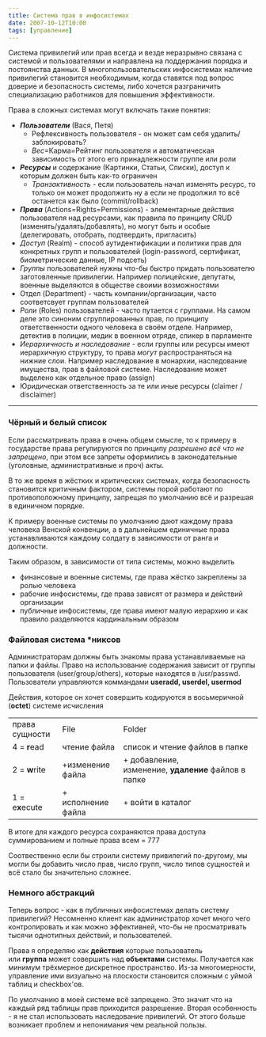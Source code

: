```yaml
---
title: Система прав в инфосистемах
date: 2007-10-12T10:00
tags: [управление]
---
```


Система привилегий или прав всегда и везде неразрывно связана с системой и пользователями и направлена на поддержания порядка и постоянства данных. В многопользовательских инфосистемах наличие привилегий становится необходимым, когда ставятся под вопрос доверие и безопасность системы, либо хочется разграничить специализацию работников для повышения эффективности.

<!-- truncate -->

Права в сложных системах могут включать такие понятия:

- _**Пользователи**_ (Вася, Петя)
    - Рефлексивность пользователя - он может сам себя удалить/заблокировать?
    - _Вес_=Карма=Рейтинг пользователя и автоматическая зависимость от этого его принадлежности группе или роли
- _**Ресурсы**_ и содержание (Картинки, Статьи, Списки), доступ к которым должен быть как-то ограничен
    - _Транзактивность_ - если пользователь начал изменять ресурс, то только он может продолжить ну а если не продолжил то всё останется как было (commit/rollback)
- _**Права**_ (Actions=Rights=Permissions) - элементарные действия пользователя над ресурсами, как правила по принципу CRUD (изменять/удалять/добавлять), но могут быть и особые (делегировать, отобрать, подтвердить, пригласить)
- _Доступ_ (Realm) - способ аутидентификации и политики прав для конкретных групп и пользователей (login-password, сертификат, биометрические данные, IP подсеть)
- _Группы_ пользователей нужны что-бы быстро придать пользователю заготовленные привилегии. Например полицейские, депутаты, военные выделяются в обществе своими возможностями
- Отдел (Department) - часть компании/организации, часто соответсвует группам пользователей
- _Роли_ (Roles) пользователей - часто путается с группами. На самом деле это синоним сгруппированных прав, по принципу ответственности одного человека в своём отделе. Например, детектив в полиции, медик в военном отряде, спикер в парламенте
- _Иерархичность и наследование_ - если группы или ресурсы имеют иерархичную структуру, то права _могут_ распространяться на нижние слои. Например наследование в монархии, наследование имущества, прав в файловой системе. Наследование может выделено как отдельное право (assign)
- Юридическая ответственность за те или иные ресурсы (claimer / disclaimer)

---

### Чёрный и белый список

Если рассматривать права в очень общем смысле, то к примеру в государстве права регулируются по принципу _разрешено всё что не запрещено_, при этом все запреты оформились в законодательные (уголовные, административные и проч) акты.

В то же время в жёстких и критических системах, когда безопасность становится критичным фактором, системы порой работают по противоположному принципу, запрещая по умолчанию всё и разрешая в единичном порядке.

К примеру военные системы по умолчанию дают каждому права человека Венской конвенции, а в дальнейшем единичные права устанавливаются каждому солдату в зависимости от ранга и должности. 

Таким образом, в зависимости от типа системы, можно выделить

- финансовые и военные системы, где права жёстко закреплены за ролью человека
- рабочие инфосистемы, где права зависят от размера и действий организации
- публичные инфосистемы, где права имеют малую иерархию и как правило разделяются кардинальным образом

### Файловая система *никсов

Администраторам должны быть знакомы права устанавливаемые на папки и файлы. Право на использование содержания зависит от группы пользователя (user/group/others), которые находятся в /usr/passwd. Пользователи управляются коммандами **useradd, userdel, usermod**

Действия, которое он хочет совершить кодируются в восьмеричной (**octet**) системе исчисления

|   |   |   |
|---|---|---|
|права сущности|File|Folder|
|4 = **r**ead|чтение файла|список и чтение файлов в папке|
|2 = **w**rite|+изменение файла|+ добавление, изменение, **удаление** файлов в папке|
|1 = e**x**ecute|+ исполнение файла|+ войти в каталог|

В итоге для каждого ресурса сохраняются права доступа суммированием и полные права всем = 777

Соотвественно если бы строили систему привилегий по-другому, мы могли бы добавить число прав, число групп, число типов сущностей и всё стало бы значительно сложнее.

### Немного абстракций

Теперь вопрос - как в публичных инфосистемах делать систему привилегий? Несомненно клиент как администратор хочет много чего контролировать и как можно эффективней, что-бы не просматривать тысячи однотипных действий, и пользователей.

Права я определяю как **действия** которые пользователь или **группа** может совершить над **объектами** системы. Получается как минимум трёхмерное дискретное пространство. Из-за многомерности, управление ими визуально на плоскости становится сложным с уймой таблиц и checkbox'ов.

По умолчанию в моей системе всё запрещено. Это значит что на каждый ряд таблицы прав приходится разрешение. Вторая особенность - я не стал использовать наследование привилегий. От этого больше возникает проблем и непонимания чем реальной пользы.